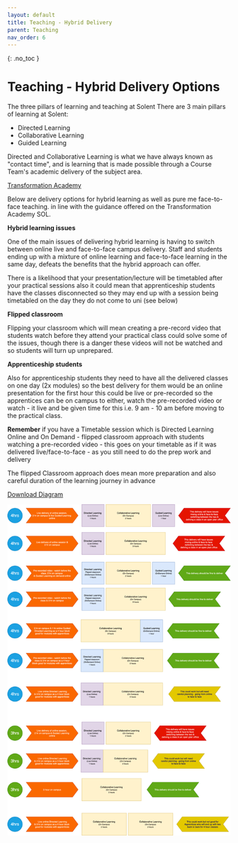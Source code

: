 ```yaml
---
layout: default
title: Teaching - Hybrid Delivery
parent: Teaching
nav_order: 6
---
```


{: .no_toc }

# Teaching - Hybrid Delivery Options

The three pillars of learning and teaching at Solent
There are 3 main pillars of learning at Solent:

* Directed Learning
* Collaborative Learning 
* Guided Learning

Directed and Collaborative Learning is what we have always known as "contact time", and is learning that is made possible through a Course Team's academic delivery of the subject area.

[Transformation Academy](https://learn.solent.ac.uk/course/view.php?id=37138#)


Below are delivery options for hybrid learning as well as pure me face-to-face teaching. in line with the guidance offered on the Transformation Academy SOL.

**Hybrid learning issues**

One of the main issues of delivering hybrid learning is having to switch between online live and face-to-face campus delivery. Staff and students ending up with a mixture of online learning and face-to-face learning in the same day, defeats the benefits that the hybrid approach can offer.

There is a likelihood that your presentation/lecture will be timetabled after your practical sessions also it could mean that apprenticeship students have the classes disconnected so they may end up with a session being timetabled on the day they do not come to uni (see below)

**Flipped classroom**

Flipping your classroom which will mean creating a pre-record video that students watch before they attend your practical class could solve some of the issues, though there is a danger these videos will not be watched and so students will turn up unprepared.

**Apprenticeship students**

Also for apprenticeship students they need to have all the delivered classes on one day (2x modules) so the best delivery for them would be an online presentation for the first hour this could be live or pre-recorded so the apprentices can be on campus to either, watch the pre-recorded video or watch - it live  and be given time for this i.e. 9 am - 10 am before moving to the practical class.

**Remember** if you have a Timetable session which is Directed Learning Online and On Demand - flipped classroom approach with students watching a pre-recorded video - this goes on your timetable as if it was delivered live/face-to-face - as you still need to do the prep work and delivery

The flipped Classroom approach does mean more preparation and also careful duration of the learning journey in advance

[Download Diagram](ACS_slides/comp_delivery_options_v2.png)

![](ACS_slides/comp_delivery_options_v2.png)

